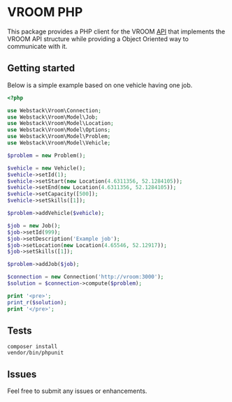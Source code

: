 # VROOM PHP

This package provides a PHP client for the VROOM [API](https://github.com/VROOM-Project/vroom/blob/master/docs/API.md) that implements the VROOM API structure while providing a Object Oriented way to communicate with it.

## Getting started
Below is a simple example based on one vehicle having one job.

```php
<?php

use Webstack\Vroom\Connection;
use Webstack\Vroom\Model\Job;
use Webstack\Vroom\Model\Location;
use Webstack\Vroom\Model\Options;
use Webstack\Vroom\Model\Problem;
use Webstack\Vroom\Model\Vehicle;

$problem = new Problem();

$vehicle = new Vehicle();
$vehicle->setId(1);
$vehicle->setStart(new Location(4.6311356, 52.1284105));
$vehicle->setEnd(new Location(4.6311356, 52.1284105));
$vehicle->setCapacity([500]);
$vehicle->setSkills([1]);

$problem->addVehicle($vehicle);

$job = new Job();
$job->setId(999);
$job->setDescription('Example job');
$job->setLocation(new Location(4.65546, 52.12917));
$job->setSkills([1]);

$problem->addJob($job);

$connection = new Connection('http://vroom:3000');
$solution = $connection->compute($problem);

print '<pre>';
print_r($solution);
print '</pre>';
```

## Tests

```
composer install
vendor/bin/phpunit
```

## Issues

Feel free to submit any issues or enhancements.
